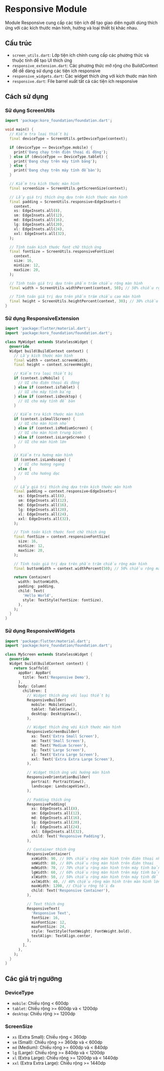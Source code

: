 # Responsive Module

Module Responsive cung cấp các tiện ích để tạo giao diện người dùng thích ứng với các kích thước màn hình, hướng và loại thiết bị khác nhau.

## Cấu trúc

- `screen_utils.dart`: Lớp tiện ích chính cung cấp các phương thức và thuộc tính để tạo UI thích ứng
- `responsive_extension.dart`: Các phương thức mở rộng cho BuildContext để dễ dàng sử dụng các tiện ích responsive
- `responsive_widgets.dart`: Các widget thích ứng với kích thước màn hình
- `responsive.dart`: File barrel xuất tất cả các tiện ích responsive

## Cách sử dụng

### Sử dụng ScreenUtils

```dart
import 'package:koro_foundation/foundation.dart';

void main() {
  // Kiểm tra loại thiết bị
  final deviceType = ScreenUtils.getDeviceType(context);

  if (deviceType == DeviceType.mobile) {
    print('Đang chạy trên điện thoại di động');
  } else if (deviceType == DeviceType.tablet) {
    print('Đang chạy trên máy tính bảng');
  } else {
    print('Đang chạy trên máy tính để bàn');
  }

  // Kiểm tra kích thước màn hình
  final screenSize = ScreenUtils.getScreenSize(context);

  // Lấy giá trị thích ứng dựa trên kích thước màn hình
  final padding = ScreenUtils.responsive<EdgeInsets>(
    context,
    xs: EdgeInsets.all(8),
    sm: EdgeInsets.all(12),
    md: EdgeInsets.all(16),
    lg: EdgeInsets.all(20),
    xl: EdgeInsets.all(24),
    xxl: EdgeInsets.all(32),
  );

  // Tính toán kích thước font chữ thích ứng
  final fontSize = ScreenUtils.responsiveFontSize(
    context,
    size: 16,
    minSize: 12,
    maxSize: 20,
  );

  // Tính toán giá trị dựa trên phần trăm chiều rộng màn hình
  final width = ScreenUtils.widthPercent(context, 50); // 50% chiều rộng màn hình

  // Tính toán giá trị dựa trên phần trăm chiều cao màn hình
  final height = ScreenUtils.heightPercent(context, 30); // 30% chiều cao màn hình
}
```

### Sử dụng ResponsiveExtension

```dart
import 'package:flutter/material.dart';
import 'package:koro_foundation/foundation.dart';

class MyWidget extends StatelessWidget {
  @override
  Widget build(BuildContext context) {
    // Lấy kích thước màn hình
    final width = context.screenWidth;
    final height = context.screenHeight;

    // Kiểm tra loại thiết bị
    if (context.isMobile) {
      // UI cho điện thoại di động
    } else if (context.isTablet) {
      // UI cho máy tính bảng
    } else if (context.isDesktop) {
      // UI cho máy tính để bàn
    }

    // Kiểm tra kích thước màn hình
    if (context.isSmallScreen) {
      // UI cho màn hình nhỏ
    } else if (context.isMediumScreen) {
      // UI cho màn hình trung bình
    } else if (context.isLargeScreen) {
      // UI cho màn hình lớn
    }

    // Kiểm tra hướng màn hình
    if (context.isLandscape) {
      // UI cho hướng ngang
    } else {
      // UI cho hướng dọc
    }

    // Lấy giá trị thích ứng dựa trên kích thước màn hình
    final padding = context.responsive<EdgeInsets>(
      xs: EdgeInsets.all(8),
      sm: EdgeInsets.all(12),
      md: EdgeInsets.all(16),
      lg: EdgeInsets.all(20),
      xl: EdgeInsets.all(24),
      xxl: EdgeInsets.all(32),
    );

    // Tính toán kích thước font chữ thích ứng
    final fontSize = context.responsiveFontSize(
      size: 16,
      minSize: 12,
      maxSize: 20,
    );

    // Tính toán giá trị dựa trên phần trăm chiều rộng màn hình
    final buttonWidth = context.widthPercent(50); // 50% chiều rộng màn hình

    return Container(
      width: buttonWidth,
      padding: padding,
      child: Text(
        'Hello World',
        style: TextStyle(fontSize: fontSize),
      ),
    );
  }
}
```

### Sử dụng ResponsiveWidgets

```dart
import 'package:flutter/material.dart';
import 'package:koro_foundation/foundation.dart';

class MyScreen extends StatelessWidget {
  @override
  Widget build(BuildContext context) {
    return Scaffold(
      appBar: AppBar(
        title: Text('Responsive Demo'),
      ),
      body: Column(
        children: [
          // Widget thích ứng với loại thiết bị
          ResponsiveBuilder(
            mobile: MobileView(),
            tablet: TabletView(),
            desktop: DesktopView(),
          ),

          // Widget thích ứng với kích thước màn hình
          ResponsiveScreenBuilder(
            xs: Text('Extra Small Screen'),
            sm: Text('Small Screen'),
            md: Text('Medium Screen'),
            lg: Text('Large Screen'),
            xl: Text('Extra Large Screen'),
            xxl: Text('Extra Extra Large Screen'),
          ),

          // Widget thích ứng với hướng màn hình
          ResponsiveOrientationBuilder(
            portrait: PortraitView(),
            landscape: LandscapeView(),
          ),

          // Padding thích ứng
          ResponsivePadding(
            xs: EdgeInsets.all(8),
            sm: EdgeInsets.all(12),
            md: EdgeInsets.all(16),
            lg: EdgeInsets.all(20),
            xl: EdgeInsets.all(24),
            xxl: EdgeInsets.all(32),
            child: Text('Responsive Padding'),
          ),

          // Container thích ứng
          ResponsiveContainer(
            xsWidth: 90, // 90% chiều rộng màn hình trên điện thoại nhỏ
            smWidth: 80, // 80% chiều rộng màn hình trên điện thoại
            mdWidth: 70, // 70% chiều rộng màn hình trên máy tính bảng nhỏ
            lgWidth: 60, // 60% chiều rộng màn hình trên máy tính bảng
            xlWidth: 50, // 50% chiều rộng màn hình trên máy tính để bàn
            xxlWidth: 40, // 40% chiều rộng màn hình trên màn hình lớn
            maxWidth: 1200, // Chiều rộng tối đa
            child: Text('Responsive Container'),
          ),

          // Text thích ứng
          ResponsiveText(
            'Responsive Text',
            fontSize: 16,
            minFontSize: 12,
            maxFontSize: 24,
            style: TextStyle(fontWeight: FontWeight.bold),
            textAlign: TextAlign.center,
          ),
        ],
      ),
    );
  }
}
```

## Các giá trị ngưỡng

### DeviceType

- `mobile`: Chiều rộng < 600dp
- `tablet`: Chiều rộng >= 600dp và < 1200dp
- `desktop`: Chiều rộng >= 1200dp

### ScreenSize

- `xs` (Extra Small): Chiều rộng < 360dp
- `sm` (Small): Chiều rộng >= 360dp và < 600dp
- `md` (Medium): Chiều rộng >= 600dp và < 840dp
- `lg` (Large): Chiều rộng >= 840dp và < 1200dp
- `xl` (Extra Large): Chiều rộng >= 1200dp và < 1440dp
- `xxl` (Extra Extra Large): Chiều rộng >= 1440dp
